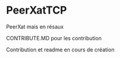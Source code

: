 # PeerXatTCP
PeerXat mais en résaux

CONTRIBUTE.MD pour les contribution

Contribution et readme en cours de création
